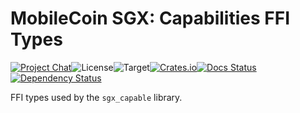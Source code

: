 # MobileCoin SGX: Capabilities FFI Types

[![Project Chat][chat-image]][chat-link]<!--
-->![License][license-image]<!--
-->![Target][target-image]<!--
-->[![Crates.io][crate-image]][crate-link]<!--
-->[![Docs Status][docs-image]][docs-link]<!--
-->[![Dependency Status][deps-image]][deps-link]

FFI types used by the `sgx_capable` library.

[crate-image]: https://img.shields.io/crates/v/mc-sgx-capable-sys-types.svg?style=flat-square
[crate-link]: https://crates.io/crates/mc-sgx-capable-sys-types
[license-image]: https://img.shields.io/crates/l/mc-sgx-capable-sys-types?style=flat-square
[target-image]: https://img.shields.io/badge/target-any-brightgreen?style=flat-square
[chat-image]: https://img.shields.io/discord/844353360348971068?style=flat-square
[chat-link]: https://mobilecoin.chat
[docs-image]: https://img.shields.io/docsrs/mc-sgx-capable-sys-types?style=flat-square
[docs-link]: https://docs.rs/crate/mc-sgx-capable-sys-types
[deps-image]: https://deps.rs/crate/mc-sgx-capable-sys-types/0.7.5/status.svg?style=flat-square
[deps-link]: https://deps.rs/crate/mc-sgx-capable-sys-types/0.7.5
